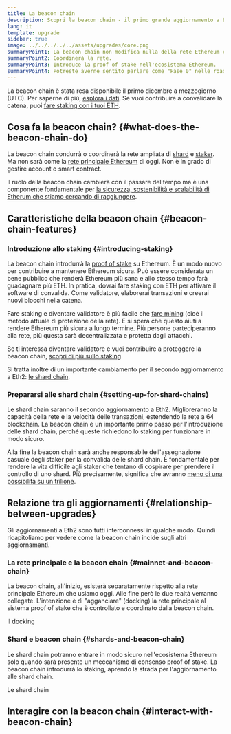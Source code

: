 ```yaml
---
title: La beacon chain
description: Scopri la beacon chain - il primo grande aggiornamento a Eth2 in Ethereum.
lang: it
template: upgrade
sidebar: true
image: ../../../../../assets/upgrades/core.png
summaryPoint1: La beacon chain non modifica nulla della rete Ethereum che usiamo oggi.
summaryPoint2: Coordinerà la rete.
summaryPoint3: Introduce la proof of stake nell'ecosistema Ethereum.
summaryPoint4: Potreste averne sentito parlare come "Fase 0" nelle roadmap tecniche.
---
```


<UpgradeStatus isShipped dateKey="page-upgrades-beacon-date">
    La beacon chain è stata resa disponibile il primo dicembre a mezzogiorno (UTC). Per saperne di più, <a href="https://beaconscan.com/">esplora i dati</a>. Se vuoi contribuire a convalidare la catena, puoi <a href="/upgrades/staking/">fare staking con i tuoi ETH</a>.
</UpgradeStatus>

## Cosa fa la beacon chain? {#what-does-the-beacon-chain-do}

La beacon chain condurrà o coordinerà la rete ampliata di [shard](/upgrades/shard-chains/) e [staker](/staking/). Ma non sarà come la [rete principale Ethereum](/glossary/#mainnet) di oggi. Non è in grado di gestire account o smart contract.

Il ruolo della beacon chain cambierà con il passare del tempo ma è una componente fondamentale per [la sicurezza, sostenibilità e scalabilità di Etherum che stiamo cercando di raggiungere](/upgrades/vision/).

## Caratteristiche della beacon chain {#beacon-chain-features}

### Introduzione allo staking {#introducing-staking}

La beacon chain introdurrà la [proof of stake](/developers/docs/consensus-mechanisms/pos/) su Ethereum. È un modo nuovo per contribuire a mantenere Ethereum sicura. Può essere considerata un bene pubblico che renderà Ethereum più sana e allo stesso tempo farà guadagnare più ETH. In pratica, dovrai fare staking con ETH per attivare il software di convalida. Come validatore, elaborerai transazioni e creerai nuovi blocchi nella catena.

Fare staking e diventare validatore è più facile che [fare mining](/developers/docs/mining/) (cioè il metodo attuale di protezione della rete). E si spera che questo aiuti a rendere Ethereum più sicura a lungo termine. Più persone parteciperanno alla rete, più questa sarà decentralizzata e protetta dagli attacchi.

<InfoBanner emoji=":money_bag:">
Se ti interessa diventare validatore e vuoi contribuire a proteggere la beacon chain, <a href="/staking/">scopri di più sullo staking</a>.
</InfoBanner>

Si tratta inoltre di un importante cambiamento per il secondo aggiornamento a Eth2: [le shard chain](/upgrades/shard-chains/).

### Prepararsi alle shard chain {#setting-up-for-shard-chains}

Le shard chain saranno il secondo aggiornamento a Eth2. Miglioreranno la capacità della rete e la velocità delle transazioni, estendendo la rete a 64 blockchain. La beacon chain è un importante primo passo per l'introduzione delle shard chain, perché queste richiedono lo staking per funzionare in modo sicuro.

Alla fine la beacon chain sarà anche responsabile dell'assegnazione casuale degli staker per la convalida delle shard chain. È fondamentale per rendere la vita difficile agli staker che tentano di cospirare per prendere il controllo di uno shard. Più precisamente, significa che avranno [meno di una possibilità su un trilione](https://medium.com/@chihchengliang/minimum-committee-size-explained-67047111fa20).

## Relazione tra gli aggiornamenti {#relationship-between-upgrades}

Gli aggiornamenti a Eth2 sono tutti interconnessi in qualche modo. Quindi ricapitoliamo per vedere come la beacon chain incide sugli altri aggiornamenti.

### La rete principale e la beacon chain {#mainnet-and-beacon-chain}

La beacon chain, all'inizio, esisterà separatamente rispetto alla rete principale Ethereum che usiamo oggi. Alle fine però le due realtà verranno collegate. L'intenzione è di "agganciare" (docking) la rete principale al sistema proof of stake che è controllato e coordinato dalla beacon chain.

<ButtonLink to="/upgrades/merge/">Il docking</ButtonLink>

### Shard e beacon chain {#shards-and-beacon-chain}

Le shard chain potranno entrare in modo sicuro nell'ecosistema Ethereum solo quando sarà presente un meccanismo di consenso proof of stake. La beacon chain introdurrà lo staking, aprendo la strada per l'aggiornamento alle shard chain.

<ButtonLink to="/upgrades/shard-chains/">Le shard chain</ButtonLink>

<Divider />

## Interagire con la beacon chain {#interact-with-beacon-chain}

<BeaconChainActions />
